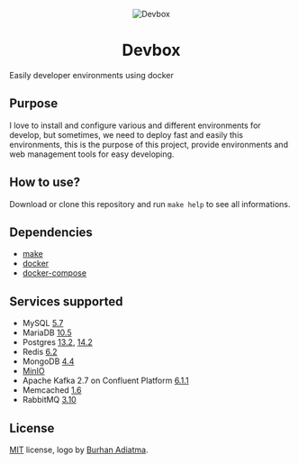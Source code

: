 <p align="center">
  <img alt="Devbox" src="https://raw.githubusercontent.com/joubertredrat/devbox/master/cube-11.png" />
</p>
<h1 align="center">Devbox</h1>

Easily developer environments using docker

## Purpose

I love to install and configure various and different environments for develop, but sometimes, we need to deploy fast and easily this environments, this is the purpose of this project, provide environments and web management tools for easy developing.

## How to use?

Download or clone this repository and run `make help` to see all informations.

## Dependencies

* [make](https://www.gnu.org/software/make/)
* [docker](https://www.docker.com/)
* [docker-compose](https://pypi.org/project/docker-compose/)

## Services supported

* MySQL [5.7](https://dev.mysql.com/doc/relnotes/mysql/5.7/en/)
* MariaDB [10.5](https://mariadb.com/kb/en/mariadb-server-105/)
* Postgres [13.2](https://www.postgresql.org/docs/13/release-13-2.html), [14.2](https://www.postgresql.org/docs/14/release-14-2.html)
* Redis [6.2](https://redis.io)
* MongoDB [4.4](https://docs.mongodb.com/manual/release-notes/4.4/)
* [MinIO](https://min.io/)
* Apache Kafka 2.7 on Confluent Platform [6.1.1](https://docs.confluent.io/platform/6.1.1/release-notes/index.html)
* Memcached [1.6](https://memcached.org/)
* RabbitMQ [3.10](https://blog.rabbitmq.com/tags/v3.10.x/)

## License
[MIT](/license) license, logo by [Burhan Adiatma](https://www.vecteezy.com/members/gembuls).
